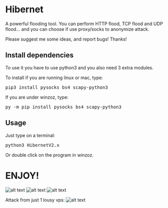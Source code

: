 # Hibernet
A powerful flooding tool.
You can perform HTTP flood, TCP flood and UDP flood... and you can choose if use proxy/socks to anonymize attack.

Please suggest me some ideas, and report bugs!
Thanks!


<h2>Install dependencies</h2>
To use it you have to use python3 and you also need 3 extra modules.

To install if you are running linux or mac, type:
<pre>pip3 install pysocks bs4 scapy-python3</pre>

If you are under winzoz, type:
<pre>py -m pip install pysocks bs4 scapy-python3</pre>


<h2>Usage</h2>
Just type on a terminal:
<pre>python3 HibernetV2.x</pre>

Or double click on the program in winzoz.


<h1>ENJOY!</h1>



![alt text](https://i.imgur.com/odr1rPd.png)
![alt text](https://i.imgur.com/3YNngR0.png)
![alt text](https://i.imgur.com/BcvW4C3.png)

Attack from just 1 lousy vps:
![alt text](https://i.imgur.com/Q0DDPq4.png)
